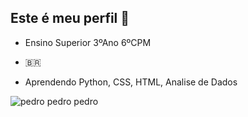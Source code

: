##  Este é meu perfil 🧉

- Ensino Superior 3ºAno 6ºCPM
  
- 🇧🇷

- Aprendendo Python, CSS, HTML, Analise de Dados 

![pedro pedro pedro](https://media1.tenor.com/m/BZaWjKzYBLQAAAAd/racoon-raccoon.gif)

